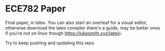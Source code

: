 # ECE782 Paper

Final paper, in latex. You can also start an overleaf for a visual editor, otherwise download the latex compiler (here's a guide, may be better ones if you're not on linux though https://lukesmith.xyz/latex).

Try to keep pushing and updating this repo
